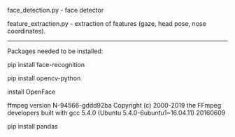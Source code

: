 face_detection.py - face detector

feature_extraction.py - extraction of features (gaze, head pose, nose coordinates).


-------

Packages needed to be installed:

pip install face-recognition

pip install opencv-python

install OpenFace

ffmpeg version N-94566-gddd92ba Copyright (c) 2000-2019 the FFmpeg developers
  built with gcc 5.4.0 (Ubuntu 5.4.0-6ubuntu1~16.04.11) 20160609

pip install pandas
